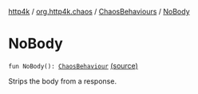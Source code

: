 [http4k](../../index.md) / [org.http4k.chaos](../index.md) / [ChaosBehaviours](index.md) / [NoBody](./-no-body.md)

# NoBody

`fun NoBody(): `[`ChaosBehaviour`](../-chaos-behaviour/index.md) [(source)](https://github.com/http4k/http4k/blob/master/http4k-testing-chaos/src/main/kotlin/org/http4k/chaos/ChaosBehaviours.kt#L72)

Strips the body from a response.

